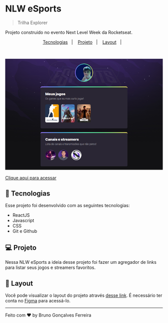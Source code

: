 # NLW eSports

> Trilha Explorer

Projeto construido no evento Next Level Week da Rocketseat.

<p align="center">
  <a href="#-tecnologias">Tecnologias</a>&nbsp;&nbsp;&nbsp;|&nbsp;&nbsp;&nbsp;
  <a href="#-projeto">Projeto</a>&nbsp;&nbsp;&nbsp;|&nbsp;&nbsp;&nbsp;
  <a href="#-layout">Layout</a>&nbsp;&nbsp;&nbsp;|&nbsp;&nbsp;&nbsp;
</p>

<br>

![preview](./.github/preview.png)

[Clique aqui para acessar](https://nlw-e-sports.netlify.app)

## 🚀 Tecnologias

Esse projeto foi desenvolvido com as seguintes tecnologias:

- ReactJS
- Javascript
- CSS
- Git e Github

## 💻 Projeto

Nessa NLW eSports a ideia desse projeto foi fazer um agregador de links para listar seus jogos e streamers favoritos.


## 🔖 Layout

Você pode visualizar o layout do projeto através [desse link](https://www.figma.com/community/file/1150897317533332617). É necessário ter conta no [Figma](https://figma.com) para acessá-lo.

---

Feito com ♥ by Bruno Gonçalves Ferreira

